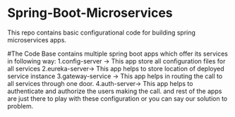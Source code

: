 # Spring-Boot-Microservices
This repo contains basic configurational  code for building spring microservices apps. 


#The Code Base contains multiple spring boot apps which offer its services in following way:
1.config-server -> This app store all configuration files for all services
2.eureka-server-> This app helps to store location of deployed service instance
3.gateway-service -> This app helps in routing the call to all services through one door.
4.auth-server-> This app helps to authenticate and authorize the users making the call.
 and rest of the apps are just there to play with these configuration or you can say our solution to problem.     

